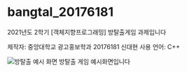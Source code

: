 # bangtal_20176181
2021년도 2학기 [객체지향프로그래밍] 방탈출게임 과제입니다 

제작자: 중앙대학교 광고홍보학과 20176181 신대현
사용 언어: C++

![방탈출 예시 화면](https://user-images.githubusercontent.com/77092257/132444702-71357928-b56e-4bd3-9628-988a13caa0c1.png)
방탈출 게임 예시화면입니다
